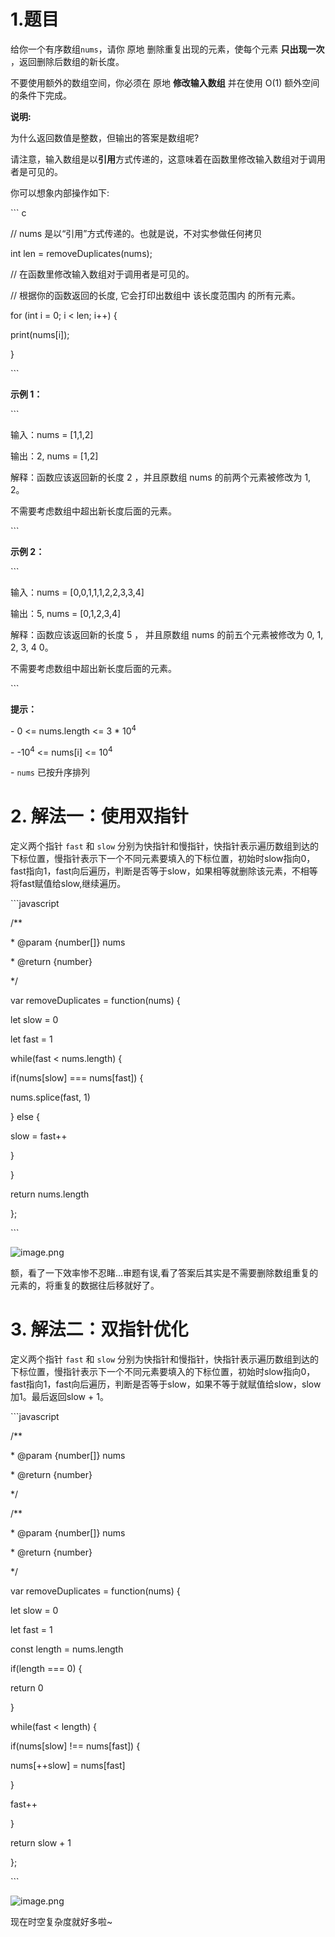 # 1.题目

给你一个有序数组`nums`，请你 原地 删除重复出现的元素，使每个元素 **只出现一次** ，返回删除后数组的新长度。



不要使用额外的数组空间，你必须在 原地 **修改输入数组** 并在使用 O(1) 额外空间的条件下完成。



**说明:**



为什么返回数值是整数，但输出的答案是数组呢?



请注意，输入数组是以**引用**方式传递的，这意味着在函数里修改输入数组对于调用者是可见的。



你可以想象内部操作如下:



\``` c

// nums 是以“引用”方式传递的。也就是说，不对实参做任何拷贝 

int len = removeDuplicates(nums);



// 在函数里修改输入数组对于调用者是可见的。 

// 根据你的函数返回的长度, 它会打印出数组中 该长度范围内 的所有元素。 

for (int i = 0; i < len; i++) { 

  print(nums[i]); 

}

\```



**示例 1：**



\```

输入：nums = [1,1,2] 

输出：2, nums = [1,2] 

解释：函数应该返回新的长度 2 ，并且原数组 nums 的前两个元素被修改为 1, 2。

不需要考虑数组中超出新长度后面的元素。 

\```

**示例 2：**



\```

输入：nums = [0,0,1,1,1,2,2,3,3,4] 

输出：5, nums = [0,1,2,3,4] 

解释：函数应该返回新的长度 5 ， 并且原数组 nums 的前五个元素被修改为 0, 1, 2, 3, 4 0。

不需要考虑数组中超出新长度后面的元素。

\```



**提示：**



\-  0 <= nums.length <= 3 * 10<SUP>4</SUP>

\-  -10<SUP>4</SUP> <= nums[i] <= 10<SUP>4</SUP>

\-  `nums` 已按升序排列



# 2. 解法一：使用双指针

定义两个指针 `fast` 和 `slow` 分别为快指针和慢指针，快指针表示遍历数组到达的下标位置，慢指针表示下一个不同元素要填入的下标位置，初始时slow指向0，fast指向1，fast向后遍历，判断是否等于slow，如果相等就删除该元素，不相等将fast赋值给slow,继续遍历。

\```javascript

/**

 \* @param {number[]} nums

 \* @return {number}

 */

 var removeDuplicates = function(nums) {

 let slow = 0

 let fast = 1

 while(fast < nums.length) {

  if(nums[slow] === nums[fast]) {

   nums.splice(fast, 1)

  } else {

   slow = fast++

  }

 }

 return nums.length

};

\```



![image.png](https://p6-juejin.byteimg.com/tos-cn-i-k3u1fbpfcp/d14f107825da439b8117581f4fd67739~tplv-k3u1fbpfcp-watermark.image?)

额，看了一下效率惨不忍睹...审题有误,看了答案后其实是不需要删除数组重复的元素的，将重复的数据往后移就好了。



# 3. 解法二：双指针优化

定义两个指针 `fast` 和 `slow` 分别为快指针和慢指针，快指针表示遍历数组到达的下标位置，慢指针表示下一个不同元素要填入的下标位置，初始时slow指向0，fast指向1，fast向后遍历，判断是否等于slow，如果不等于就赋值给slow，slow加1。最后返回slow + 1。

\```javascript

/**

 \* @param {number[]} nums

 \* @return {number}

 */

/**

 \* @param {number[]} nums

 \* @return {number}

 */

var removeDuplicates = function(nums) {

 let slow = 0

 let fast = 1

 const length = nums.length

 if(length === 0) {

  return 0

 }

 while(fast < length) {

  if(nums[slow] !== nums[fast]) {

   nums[++slow] = nums[fast]

  }

  fast++

 }

 return slow + 1

};

\```



![image.png](https://p6-juejin.byteimg.com/tos-cn-i-k3u1fbpfcp/7a979fa211b34cc49fba34c0ffad1144~tplv-k3u1fbpfcp-watermark.image?)



现在时空复杂度就好多啦~ 